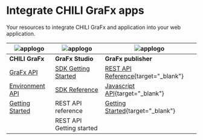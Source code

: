# Integrate CHILI GraFx apps

Your resources to integrate CHILI GraFx and application into your web application.

| ![applogo](/assets/CHILI_LOGOS_OK-04.svg)     | ![applogo](/assets/CHILI_LOGOS_OK-10.svg)| ![applogo](/assets/CHILI_LOGOS_OK-16.svg)|
| --------------------------------------------- | ---------------------------------------- | ---------------------------- |
| **CHILI GraFx** | **GraFx Studio** | **GraFx publisher** |
| [GraFx API](/CHILI_GraFx/platform_api)      | [SDK Getting Started](/GraFx_studio/integration/getting_started/)				| [REST API Reference](https://mydocumentation.chili-publish.com/search?text=rest%20api%20endpoints){target="_blank"}|
| [Environment API](/CHILI_GraFx/environment_api)    | [SDK Reference](/GraFx_studio/sdk/)	| [Javascript API](https://mydocumentation.chili-publish.com/search?text=Getting%20started%20with%20your%20JavaScript%20integration){target="_blank"}|
| [Getting Started](/CHILI_GraFx/getting_started) 										| REST API reference		| [Getting Started](https://mydocumentation.chili-publish.com/search?text=chili%20api%20guide){target="_blank"}|
| 											| REST API Getting started	||